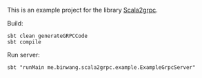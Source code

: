 
This is an example project for the library [Scala2grpc](https://github.com/wb14123/scala2grpc).

Build:

```
sbt clean generateGRPCCode
sbt compile
```

Run server:

```
sbt "runMain me.binwang.scala2grpc.example.ExampleGrpcServer"
```
